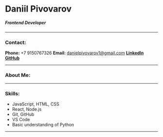 # Daniil Pivovarov

##### Frontend Developer

***

### Contact:

**Phone:** +7 9150767326
**Email:** danielpivovarov1@gmail.com
[**LinkedIn**](www.linkedin.com/in/daniel-pivovarov)
[**GitHub**](https://github.com/aguydan)

***

### About Me:

***

### Skills:

- JavaScript, HTML, CSS
- React, Node.js
- Git, GitHub
- VS Code
- Basic understanding of Python

***
